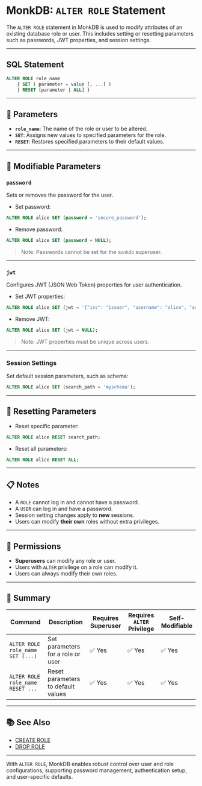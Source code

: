 # MonkDB: `ALTER ROLE` Statement

The `ALTER ROLE` statement in MonkDB is used to modify attributes of an existing database role or user. This includes setting or resetting parameters such as passwords, JWT properties, and session settings.

---

## SQL Statement

```sql
ALTER ROLE role_name
    { SET ( parameter = value [, ...] )
    | RESET [parameter | ALL] }
```

---

## 🚀 Parameters

- **`role_name`**: The name of the role or user to be altered.
- **`SET`**: Assigns new values to specified parameters for the role.
- **`RESET`**: Restores specified parameters to their default values.

---

## 🔧 Modifiable Parameters

### `password`

Sets or removes the password for the user.

- Set password:

```sql
ALTER ROLE alice SET (password = 'secure_password');
```

- Remove password:

```sql
ALTER ROLE alice SET (password = NULL);
```

> Note: Passwords cannot be set for the `monkdb` superuser.

---

### `jwt`

Configures JWT (JSON Web Token) properties for user authentication.

- Set JWT properties:

```sql
ALTER ROLE alice SET (jwt = '{"iss": "issuer", "username": "alice", "aud": "audience"}');
```

- Remove JWT:

```sql
ALTER ROLE alice SET (jwt = NULL);
```

> Note: JWT properties must be unique across users.

---

### Session Settings

Set default session parameters, such as schema:

```sql
ALTER ROLE alice SET (search_path = 'myschema');
```

---

## 🔄 Resetting Parameters

- Reset specific parameter:

```sql
ALTER ROLE alice RESET search_path;
```

- Reset all parameters:

```sql
ALTER ROLE alice RESET ALL;
```

---

## 📋 Notes

- A `ROLE` cannot log in and cannot have a password.
- A `USER` can log in and have a password.
- Session setting changes apply to **new** sessions.
- Users can modify **their own** roles without extra privileges.

---

## 🔐 Permissions

- **Superusers** can modify any role or user.
- Users with `ALTER` privilege on a role can modify it.
- Users can always modify their own roles.

---

## 🏁 Summary

| Command                            | Description                             | Requires Superuser | Requires `ALTER` Privilege | Self-Modifiable |
|------------------------------------|-----------------------------------------|--------------------|-----------------------------|-----------------|
| `ALTER ROLE role_name SET (...)`   | Set parameters for a role or user       | ✅ Yes             | ✅ Yes                      | ✅ Yes          |
| `ALTER ROLE role_name RESET ...`   | Reset parameters to default values      | ✅ Yes             | ✅ Yes                      | ✅ Yes          |

---

## 📚 See Also

- [CREATE ROLE]()
- [DROP ROLE]()

---

With `ALTER ROLE`, MonkDB enables robust control over user and role configurations, supporting password management, authentication setup, and user-specific defaults.
